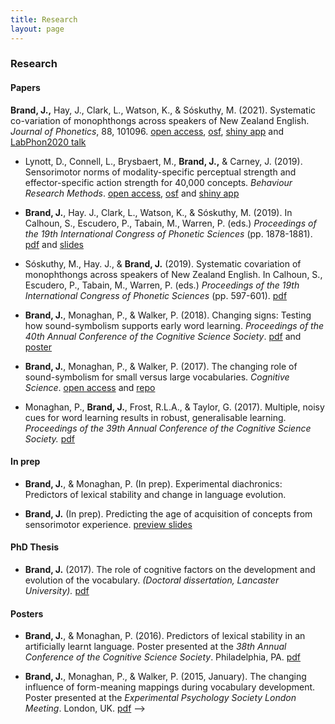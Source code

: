 ```yaml
---
title: Research
layout: page
---
```


### Research

<!--
#### Online Tutorials

* [Introduction to data exploration and visualisation in R](https://jamesbrandscience.github.io/LASS_workshop_ggplot2/Day_2.html)
 -->

#### Papers

**Brand, J.,** Hay, J., Clark, L., Watson, K., & Sóskuthy, M. (2021). Systematic co-variation of monophthongs across speakers of New Zealand English. _Journal of Phonetics_, 88, 101096. [open access](https://www.sciencedirect.com/science/article/pii/S0095447021000711), [osf](https://osf.io/q4j29/), [shiny app](https://onze.shinyapps.io/Covariation_shiny/) and [LabPhon2020 talk](https://youtu.be/KR3l6yqy0r4)

* Lynott, D., Connell, L., Brysbaert, M., **Brand, J.,** & Carney, J. (2019). Sensorimotor norms of modality-specific perceptual strength and effector-specific action strength for 40,000 concepts. _Behaviour Research Methods_. [open access](https://link.springer.com/article/10.3758/s13428-019-01316-z), [osf](http://osf.io/7emr6/) and [shiny app](https://embodiedcognitionlab.shinyapps.io/sensorimotor_norms/)

* **Brand, J.**, Hay. J., Clark, L., Watson, K., & Sóskuthy, M. (2019). In Calhoun, S., Escudero, P., Tabain, M., Warren, P. (eds.) _Proceedings of the 19th International Congress of Phonetic Sciences_ (pp. 1878-1881). [pdf](https://icphs2019.org/icphs2019-fullpapers/pdf/full-paper_952.pdf) and [slides](https://tinyurl.com/icphs-covar)

* Sóskuthy, M., Hay. J., & **Brand, J.** (2019). Systematic covariation of monophthongs across speakers of New Zealand English. In Calhoun, S., Escudero, P., Tabain, M., Warren, P. (eds.) _Proceedings of the 19th International Congress of Phonetic Sciences_ (pp. 597-601). [pdf](https://icphs2019.org/icphs2019-fullpapers/pdf/full-paper_954.pdf)

* **Brand, J.**, Monaghan, P., & Walker, P. (2018). Changing signs: Testing how sound-symbolism supports early word learning. _Proceedings of the 40th Annual Conference of the Cognitive Science Society_. [pdf](http://eprints.lancs.ac.uk/125208/1/Brand_31_01_2018_final.pdf) and [poster](https://jamesbrandscience.github.io/assets/Brand_Monaghan_Walker_CogSci_18.pdf)

* **Brand, J.**, Monaghan, P., & Walker, P. (2017). The changing role of sound-symbolism for small versus large vocabularies. _Cognitive Science_. [open access](http://onlinelibrary.wiley.com/doi/10.1111/cogs.12565/full) and [repo](https://github.com/jamesbrandscience/Brand_Monaghan_Walker_17)

* Monaghan, P., **Brand, J.**, Frost, R.L.A., & Taylor, G. (2017). Multiple, noisy cues for word learning results in robust, generalisable learning. _Proceedings of the 39th Annual Conference of the Cognitive Science Society._
[pdf](http://www.lancaster.ac.uk/staff/monaghan/papers/monaghan_brand_frost_taylor_17_cogsciconf.pdf)

#### In prep

* **Brand, J.**, & Monaghan, P. (In prep). Experimental diachronics: Predictors of lexical stability and change in language evolution.

* **Brand, J.** (In prep). Predicting the age of acquisition of concepts from sensorimotor experience. [preview slides](https://jamesbrandscience.github.io/assets/LuCiD_090718.pdf)

#### PhD Thesis

* **Brand, J.** (2017). The role of cognitive factors on the development and evolution of the vocabulary. _(Doctoral dissertation, Lancaster University)._
[pdf](http://eprints.lancs.ac.uk/123794/1/2018BrandPhD.pdf)

<!--
#### Selected Talks

* **Brand, J.**, (2017, November). Using Amazon’s Mechanical Turk for online data collection. Talk presented at _Lancaster University New Tricks_, Lancaster University, UK.
[slides](https://jamesbrandscience.github.io/assets/MTurk_new_tricks_161117.pdf)

* **Brand, J.**, & Monaghan, P. (2016, May). Predictors of lexical stability in an artificially learnt language. Talk presented at _Psycholinguistics in Flanders_, Antwerp, Belgium.
[slides](https://jamesbrandscience.github.io/assets/PiF_JB_270516.pdf)

* **Brand, J.**, Monaghan, P., & Walker, P. (2015, June). The changing role of form-to-meaning mappings for the growing vocabulary. Invited talk to the _Phonetics Reading Group_. Lancaster University, UK.
[slides](https://jamesbrandscience.github.io/assets/Phonetics_Lab_261015.pdf)

-->

#### Posters

* **Brand, J.**, & Monaghan, P. (2016). Predictors of lexical stability in an artificially learnt language. Poster presented at the _38th Annual Conference of the Cognitive Science Society_. Philadelphia, PA.
[pdf](https://jamesbrandscience.github.io/assets/CogSci_poster_JB_final.pdf)

* **Brand, J.**, Monaghan, P., & Walker, P. (2015, January). The changing influence of form-meaning mappings during vocabulary development. Poster presented at the _Experimental Psychology Society London Meeting_. London, UK.
[pdf](https://jamesbrandscience.github.io/assets/EPS_conference_2015.pdf)
 -->
